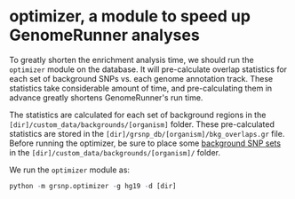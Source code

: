 


optimizer, a module to speed up GenomeRunner analyses
========================================================

To greatly shorten the enrichment analysis time, we should run the `optimizer` module on the database. It will pre-calculate overlap statistics for each set of background SNPs vs. each genome annotation track. These statistics take considerable amount of time, and pre-calculating them in advance greatly shortens GenomeRunner's run time.

The statistics are calculated for each set of background regions in the `[dir]/custom_data/backgrounds/[organism]` folder. These pre-calculated statistics are stored in the `[dir]/grsnp_db/[organism]/bkg_overlaps.gr` file. Before running the optimizer, be sure to place some [background SNP sets](../dbcreator/dbcreatorBackground.md) in the `[dir]/custom_data/backgrounds/[organism]/` folder.

We run the `optimizer` module as:


```r
python -m grsnp.optimizer -g hg19 -d [dir]
```

